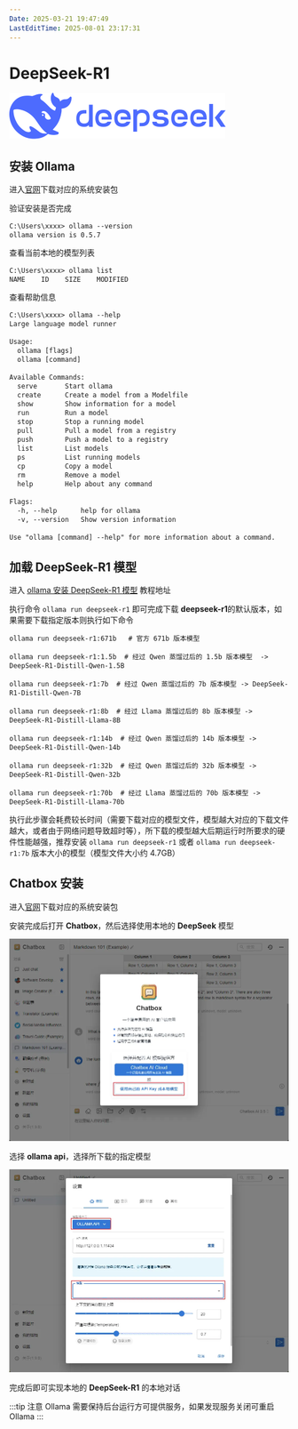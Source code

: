 ```yaml
---
Date: 2025-03-21 19:47:49
LastEditTime: 2025-08-01 23:17:31
---
```


# DeepSeek-R1

![logo](./assets/logo.svg)

## 安装 Ollama

进入[官网](https://ollama.com/)下载对应的系统安装包

验证安装是否完成

```bash:no-line-numbers
C:\Users\xxxx> ollama --version
ollama version is 0.5.7
```

查看当前本地的模型列表

```bash:no-line-numbers
C:\Users\xxxx> ollama list
NAME    ID    SIZE    MODIFIED
```

查看帮助信息

```bash:no-line-numbers
C:\Users\xxxx> ollama --help
Large language model runner

Usage:
  ollama [flags]
  ollama [command]

Available Commands:
  serve       Start ollama
  create      Create a model from a Modelfile
  show        Show information for a model
  run         Run a model
  stop        Stop a running model
  pull        Pull a model from a registry
  push        Push a model to a registry
  list        List models
  ps          List running models
  cp          Copy a model
  rm          Remove a model
  help        Help about any command

Flags:
  -h, --help      help for ollama
  -v, --version   Show version information

Use "ollama [command] --help" for more information about a command.
```

## 加载 DeepSeek-R1 模型

进入 [ollama 安装 DeepSeek-R1 模型](https://ollama.com/library/deepseek-r1:14b) 教程地址

执行命令 `ollama run deepseek-r1` 即可完成下载 <b>deepseek-r1</b>的默认版本，如果需要下载指定版本则执行如下命令

```bash:no-line-numbers
ollama run deepseek-r1:671b   # 官方 671b 版本模型

ollama run deepseek-r1:1.5b  # 经过 Qwen 蒸馏过后的 1.5b 版本模型  -> DeepSeek-R1-Distill-Qwen-1.5B

ollama run deepseek-r1:7b  # 经过 Qwen 蒸馏过后的 7b 版本模型 -> DeepSeek-R1-Distill-Qwen-7B

ollama run deepseek-r1:8b  # 经过 Llama 蒸馏过后的 8b 版本模型 -> DeepSeek-R1-Distill-Llama-8B

ollama run deepseek-r1:14b  # 经过 Qwen 蒸馏过后的 14b 版本模型 -> DeepSeek-R1-Distill-Qwen-14b

ollama run deepseek-r1:32b  # 经过 Qwen 蒸馏过后的 32b 版本模型 -> DeepSeek-R1-Distill-Qwen-32b

ollama run deepseek-r1:70b  # 经过 Llama 蒸馏过后的 70b 版本模型 -> DeepSeek-R1-Distill-Llama-70b
```

执行此步骤会耗费较长时间（需要下载对应的模型文件，模型越大对应的下载文件越大，或者由于网络问题导致超时等），所下载的模型越大后期运行时所要求的硬件性能越强，推荐安装 `ollama run deepseek-r1` 或者 `ollama run deepseek-r1:7b` 版本大小的模型（模型文件大小约 4.7GB）

## Chatbox 安装

进入[官网](https://chatboxai.app/zh)下载对应的系统安装包

安装完成后打开 <b>Chatbox</b>，然后选择使用本地的 <b>DeepSeek</b> 模型

![local model](./assets/Chatbox-model.webp)

选择 <b>ollama api</b>，选择所下载的指定模型

![local api](./assets/Chatbox-api.webp)

完成后即可实现本地的 <b>DeepSeek-R1</b> 的本地对话

:::tip 注意
Ollama 需要保持后台运行方可提供服务，如果发现服务关闭可重启 Ollama
:::
